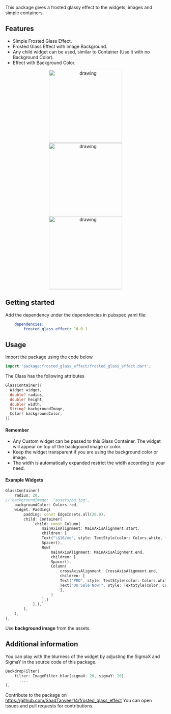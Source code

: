 <!--
This README describes the package. If you publish this package to pub.dev,
this README's contents appear on the landing page for your package.

For information about how to write a good package README, see the guide for
[writing package pages](https://dart.dev/guides/libraries/writing-package-pages).

For general information about developing packages, see the Dart guide for
[creating packages](https://dart.dev/guides/libraries/create-library-packages)
and the Flutter guide for
[developing packages and plugins](https://flutter.dev/developing-packages).
-->

This package gives a frosted glassy effect to the widgets, images and simple containers.
## Features

- Simple Frosted Glass Effect.
- Frosted Glass Effect with Image Background.
- Any child widget can be used, similar to Container (Use it with no Background Color).
- Effect with Background Color.
<p align="center">
        <img src= "https://github-production-user-asset-6210df.s3.amazonaws.com/99664282/286909096-d1a19894-6057-4c12-83df-e3aa0e860d7c.png?X-Amz-Algorithm=AWS4-HMAC-SHA256&X-Amz-Credential=AKIAIWNJYAX4CSVEH53A%2F20231201%2Fus-east-1%2Fs3%2Faws4_request&X-Amz-Date=20231201T064308Z&X-Amz-Expires=300&X-Amz-Signature=27ddd5e7558c1b6d774964669b1224ad3182c38662c4f6b4d31346213a74e74a&X-Amz-SignedHeaders=host&actor_id=99664282&key_id=0&repo_id=718473926" alt="drawing" width="230px" hspace="30"/>
        <img src= "https://github-production-user-asset-6210df.s3.amazonaws.com/99664282/286909178-cb13f29a-14b8-4d1b-8b09-998a3a0e9ee8.png?X-Amz-Algorithm=AWS4-HMAC-SHA256&X-Amz-Credential=AKIAIWNJYAX4CSVEH53A%2F20231201%2Fus-east-1%2Fs3%2Faws4_request&X-Amz-Date=20231201T064348Z&X-Amz-Expires=300&X-Amz-Signature=75730c800bbfa7a7a4716ae876bb63f6b2e63de5408bac364cab60f06958c763&X-Amz-SignedHeaders=host&actor_id=99664282&key_id=0&repo_id=718473926" alt="drawing" width="230px" hspace="30"/>
        <img src= "https://github-production-user-asset-6210df.s3.amazonaws.com/99664282/286909213-d3315b5d-426c-4345-bbbe-f3a84a73c0e9.png?X-Amz-Algorithm=AWS4-HMAC-SHA256&X-Amz-Credential=AKIAIWNJYAX4CSVEH53A%2F20231201%2Fus-east-1%2Fs3%2Faws4_request&X-Amz-Date=20231201T064414Z&X-Amz-Expires=300&X-Amz-Signature=ba7b8086c6e0c9c5cad52733a1fee864bdecc56a79ed3330a1607333361dd8d1&X-Amz-SignedHeaders=host&actor_id=99664282&key_id=0&repo_id=718473926" alt="drawing" width="230px" hspace="30"/>
</p>

## Getting started

Add the dependency under the dependencies in pubspec.yaml file:

```yaml
    dependencies:
        frosted_glass_effect: ^0.0.1
```

## Usage

Import the package using the code below.

```dart
import 'package:frosted_glass_effect/frosted_glass_effect.dart';
```
The Class has the following attributes

```dart
GlassContainer({
  Widget widget,
  double? radius,
  double? height,
  double? width,
  String? backgroundImage,
  Color? backgroundColor,
})
```

#### Remember
- Any Custom widget can be passed to this Glass Container. The widget will appear on top of the backgound image or color.
- Keep the widget transparent if you are using the background color or image.
- The width is automatically expanded restrict the width according to your need.

#### Example Widgets

```dart 
GlassContainer(
    radius: 20,
// backgroundImage:  "assets/bg.jpg",
    backgroundColor: Colors.red, 
    widget: Padding(
        padding: const EdgeInsets.all(20.0),
        child: Container(
            `child: const Column(
                mainAxisAlignment: MainAxisAlignment.start,
                children: [
                Text("\$16/mo", style: TextStyle(color: Colors.white, fontSize: 30, fontWeight: FontWeight.bold),),
                Spacer(),
                Row(
                    mainAxisAlignment: MainAxisAlignment.end,
                    children: [
                    Spacer(),
                    Column(
                        crossAxisAlignment: CrossAxisAlignment.end,
                        children: [
                        Text("PRO", style: TextStyle(color: Colors.white, fontSize: 30, fontWeight: FontWeight.normal),),
                        Text("On Sale Now!", style: TextStyle(color: Colors.white, fontSize: 30, fontWeight: FontWeight.bold),)
                        ],
                    )
                ],)
            ],),`
        ),
    ),
),
```
Use <b>background image</b> from the assets.


## Additional information


You can play with the blurness of the widget by adjusting the SigmaX and SigmaY in the source code of this package.

```dart
BackdropFilter(
    filter: ImageFilter.blur(sigmaX: 20, sigmaY: 20),
      ....
),
```

Contribute to the package on https://github.com/SaadTanveer14/frosted_glass_effect
You can open issues and pull requests for contributions.
